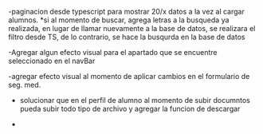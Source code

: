 -paginacion desde typescript  para mostrar 20/x datos a la vez al cargar alumnos.
    *si al momento de buscar, agrega letras a la busqueda ya realizada, en lugar de llamar nuevamente a la 
    base de datos, se realizara el filtro desde TS, de lo contrario, se hace la busqurda en la base de datos
    
-Agregar algun efecto visual para el apartado que se encuentre seleccionado en el navBar

-agregar efecto visual al momento de aplicar cambios en el formulario de seg. med.

- solucionar que en el perfil de alumno al momento de subir documntos pueda subir todo tipo de archivo 
    y agregar la funcion de descargar

-

